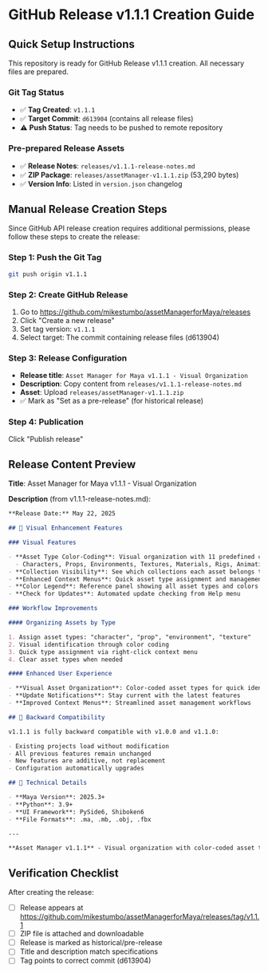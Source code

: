 # GitHub Release v1.1.1 Creation Guide

## Quick Setup Instructions

This repository is ready for GitHub Release v1.1.1 creation. All necessary files are prepared.

### Git Tag Status
- ✅ **Tag Created**: `v1.1.1` 
- ✅ **Target Commit**: `d613904` (contains all release files)
- ⚠️ **Push Status**: Tag needs to be pushed to remote repository

### Pre-prepared Release Assets
- ✅ **Release Notes**: `releases/v1.1.1-release-notes.md` 
- ✅ **ZIP Package**: `releases/assetManager-v1.1.1.zip` (53,290 bytes)
- ✅ **Version Info**: Listed in `version.json` changelog

## Manual Release Creation Steps

Since GitHub API release creation requires additional permissions, please follow these steps to create the release:

### Step 1: Push the Git Tag
```bash
git push origin v1.1.1
```

### Step 2: Create GitHub Release
1. Go to https://github.com/mikestumbo/assetManagerforMaya/releases
2. Click "Create a new release"
3. Set tag version: `v1.1.1`
4. Select target: The commit containing release files (d613904)

### Step 3: Release Configuration
- **Release title**: `Asset Manager for Maya v1.1.1 - Visual Organization`
- **Description**: Copy content from `releases/v1.1.1-release-notes.md`
- **Asset**: Upload `releases/assetManager-v1.1.1.zip`
- ✅ Mark as "Set as a pre-release" (for historical release)

### Step 4: Publication
Click "Publish release"

## Release Content Preview

**Title**: Asset Manager for Maya v1.1.1 - Visual Organization

**Description** (from v1.1.1-release-notes.md):
```markdown
**Release Date:** May 22, 2025

## 🎨 Visual Enhancement Features

### Visual Features

- **Asset Type Color-Coding**: Visual organization with 11 predefined color types
  - Characters, Props, Environments, Textures, Materials, Rigs, Animations, Lights, Cameras, Effects, Audio
- **Collection Visibility**: See which collections each asset belongs to
- **Enhanced Context Menus**: Quick asset type assignment and management
- **Color Legend**: Reference panel showing all asset types and colors
- **Check for Updates**: Automated update checking from Help menu

### Workflow Improvements

#### Organizing Assets by Type

1. Assign asset types: "character", "prop", "environment", "texture"
2. Visual identification through color coding
3. Quick type assignment via right-click context menu
4. Clear asset types when needed

#### Enhanced User Experience

- **Visual Asset Organization**: Color-coded asset types for quick identification
- **Update Notifications**: Stay current with the latest features
- **Improved Context Menus**: Streamlined asset management workflows

## 🔄 Backward Compatibility

v1.1.1 is fully backward compatible with v1.0.0 and v1.1.0:

- Existing projects load without modification
- All previous features remain unchanged
- New features are additive, not replacement
- Configuration automatically upgrades

## 🔧 Technical Details

- **Maya Version**: 2025.3+
- **Python**: 3.9+
- **UI Framework**: PySide6, Shiboken6
- **File Formats**: .ma, .mb, .obj, .fbx

---

**Asset Manager v1.1.1** - Visual organization with color-coded asset types for Maya artists and studios.
```

## Verification Checklist

After creating the release:
- [ ] Release appears at https://github.com/mikestumbo/assetManagerforMaya/releases/tag/v1.1.1
- [ ] ZIP file is attached and downloadable
- [ ] Release is marked as historical/pre-release
- [ ] Title and description match specifications
- [ ] Tag points to correct commit (d613904)
